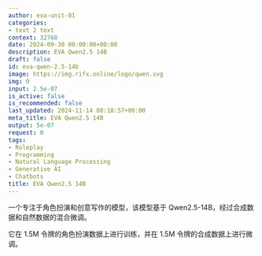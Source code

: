 ```yaml
---
author: eva-unit-01
categories:
- text 2 text
context: 32768
date: 2024-09-30 00:00:00+00:00
description: EVA Qwen2.5 14B
draft: false
id: eva-qwen-2.5-14b
image: https://img.rifx.online/logo/qwen.svg
img: 0
input: 2.5e-07
is_active: false
is_recommended: false
last_updated: 2024-11-14 08:18:57+00:00
meta_title: EVA Qwen2.5 14B
output: 5e-07
request: 0
tags:
- Roleplay
- Programming
- Natural Language Processing
- Generative AI
- Chatbots
title: EVA Qwen2.5 14B
---
```




一个专注于角色扮演和创意写作的模型，该模型基于 Qwen2.5-14B，经过合成数据和自然数据的混合微调。

它在 1.5M 令牌的角色扮演数据上进行训练，并在 1.5M 令牌的合成数据上进行微调。

